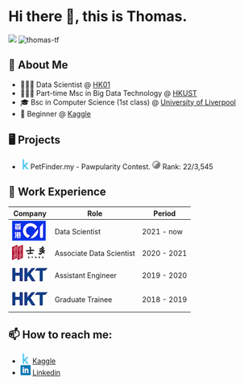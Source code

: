 # Hi there 👋, this is Thomas.
![](https://komarev.com/ghpvc/?username=thomas-tf) ![thomas-tf](https://road-to-kaggle-grandmaster.vercel.app/api/simple/thomastf)

## 🔭 About Me
- 👨🏻‍🔬 Data Scientist @ [HK01](https://www.hk01.com/)
- 🧑🏻‍🎓 Part-time Msc in Big Data Technology @ [HKUST](https://seng.hkust.edu.hk/academics/taught-postgraduate/msc-bdt)
- 🎓 Bsc in Computer Science (1st class) @ [University of Liverpool](https://www.liverpool.ac.uk/study/undergraduate/courses/computer-science-bsc-hons/overview/)
- 🔰 Beginner @ [Kaggle](https://www.kaggle.com/thomastf)

## 🖥️ Projects
- ![](./img/kaggle_icon.png)PetFinder.my - Pawpularity Contest. ![](./img/silver_medal.png) Rank: 22/3,545

## 💼 Work Experience
| Company                                                            | Role              | Period    |
| -------------------------------------------------------------------| ----------------- |-----------|
| [![](./img/hk01_logo.png)](https://www.hk01.com/) | Data Scientist | 2021 - now |
| [![](./img/ztore_logo.png)](https://www.ztore.com/en/) | Associate Data Scientist | 2020 - 2021|
| [![](./img/hkt_logo.png)](https://www.hkt.com/?locale=zh) | Assistant Engineer | 2019 - 2020 |
| [![](./img/hkt_logo.png)](https://www.hkt.com/?locale=zh) | Graduate Trainee | 2018 - 2019 |


## 📫 How to reach me:
- ![](./img/kaggle_icon.png) [Kaggle](https://www.kaggle.com/thomastf)
- ![](./img/linkedin_icon.png) [Linkedin](https://hk.linkedin.com/in/thomas-wong-861775145)

